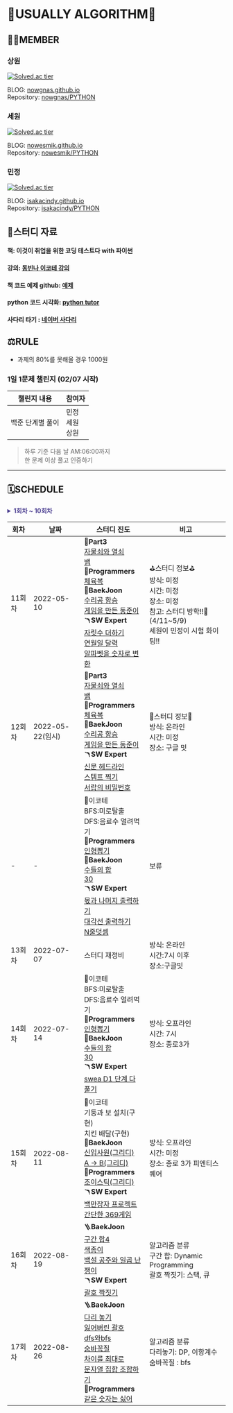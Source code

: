 # 👋USUALLY ALGORITHM👋

## 🧑‍💻MEMBER

### 상원

[![Solved.ac tier](http://mazassumnida.wtf/api/v2/generate_badge?boj=leo503801)](https://solved.ac/leo503801)

BLOG: [nowgnas.github.io](https://nowgnas.github.io/)  
Repository: [nowgnas/PYTHON](https://github.com/nowgnas/PYTHON)

### 세원

[![Solved.ac tier](http://mazassumnida.wtf/api/v2/generate_badge?boj=eswj1102)](https://solved.ac/eswj1102)

BLOG: [nowesmik.github.io](https://nowesmik.github.io/)  
Repository: [nowesmik/PYTHON](https://github.com/nowesmik/PYTHON)

### 민정

[![Solved.ac tier](http://mazassumnida.wtf/api/v2/generate_badge?boj=isakacindy)](https://solved.ac/isakacindy)

BLOG: [isakacindy.github.io](https://isakacindy.github.io/)  
Repository: [isakacindy/PYTHON](https://github.com/isakacindy/PYTHON)

## 📖스터디 자료

#### 책: 이것이 취업을 위한 코딩 테스트다 with 파이썬

#### 강의: [동빈나 이코테 강의](https://www.youtube.com/playlist?list=PLRx0vPvlEmdAghTr5mXQxGpHjWqSz0dgC)

#### 책 코드 예제 github: [예제](https://github.com/USUALLY-ALGORITHM/python-for-coding-test)

#### python 코드 시각화: [python tutor](https://pythontutor.com/visualize.html#mode=edit)

#### 사다리 타기 : [네이버 사다리](https://search.naver.com/search.naver?sm=tab_hty.top&where=nexearch&query=%EC%82%AC%EB%8B%A4%EB%A6%AC+%ED%83%80%EA%B8%B0+&oquery=%EB%84%A4%EC%9D%B4%EB%B2%84+%EC%82%AC%EB%8B%A4%EB%A6%AC&tqi=hQ%2FAylp0Jywss61Ug60ssssss4G-124748)

## ⚖️RULE

-   과제의 80%를 못해올 경우 1000원

### 1일 1문제 챌린지 (02/07 시작)

| 챌린지 내용      | 참여자               |
| ---------------- | -------------------- |
| 백준 단계별 풀이 | 민정<br>세원<br>상원 |

> 하루 기준 다음 날 AM:06:00까지  
> 한 문제 이상 풀고 인증하기

<hr>

## 🗓️SCHEDULE

<details>
<summary style='color: #4C3F91; font-weight:bold;'>1회차 ~ 10회차</summary>
<div markdown='1'>

| **회차** | **날짜**   | **스터디 진도**                                                                                                                                                                                                                                                                                                                                                                                                                                                                                                                                                                                                                                                                                                                                                                                                                                                                                                                                                                                                                                                                                       | **비고**                                                                                                                                                                           |
| -------- | ---------- | ----------------------------------------------------------------------------------------------------------------------------------------------------------------------------------------------------------------------------------------------------------------------------------------------------------------------------------------------------------------------------------------------------------------------------------------------------------------------------------------------------------------------------------------------------------------------------------------------------------------------------------------------------------------------------------------------------------------------------------------------------------------------------------------------------------------------------------------------------------------------------------------------------------------------------------------------------------------------------------------------------------------------------------------------------------------------------------------------------- | ---------------------------------------------------------------------------------------------------------------------------------------------------------------------------------- |
| 1회차    | 2022-01-23 | part2-그리디                                                                                                                                                                                                                                                                                                                                                                                                                                                                                                                                                                                                                                                                                                                                                                                                                                                                                                                                                                                                                                                                                          |                                                                                                                                                                                    |
| 2회차    | 2022-01-30 | 🎈**Part2 구현**<br> 아이디어를 코드로 바꾸는 구현: 세원<br>왕실의 나이트: 민정<br> 게임 개발: 상원<br>💡**Part3**<br>모험가 길드: 세원<br>곱하기 혹은 더하기: 상원<br>문자열 뒤집기:민정<br>🪜**BaekJoon**<br>ATM: 상원<br>전자렌지: 민정<br> 보물: 세원                                                                                                                                                                                                                                                                                                                                                                                                                                                                                                                                                                                                                                                                                                                                                                                                                                             |                                                                                                                                                                                    |
| 3회차    | 2022-02-06 | 🎈**Part2 DFS/BFS**<br> 꼭 필요한 자료구조 기초: 민정<br>탐색 알고리즘DFS/BFS: 세원<br> 음료수 얼려 먹기,<br>미로 탈출: 상원<br>💡**Part3 구현**<br>럭키 스트레이트<br>문자열 재정렬<br>문자열 압축<br>🪜**BaekJoon: 구현**<br>[날짜 계산](https://www.acmicpc.net/problem/1476)<br>[제로](https://www.acmicpc.net/problem/10773)<br>[한 줄로 서기](https://www.acmicpc.net/problem/1138)                                                                                                                                                                                                                                                                                                                                                                                                                                                                                                                                                                                                                                                                                                             | 해피 설날😆                                                                                                                                                                        |
| 4회차    | 2022-02-13 | 🎈**Part2 정렬문제**<br>선택, 삽입: 세원<br>퀵, 계수: 민정<br>문제 2, 3, 4: 상원<br> 💡**Part3 DFS/BFS**<br>특정 거리의 도시 찾기<br>연구소<br>경쟁적 전염<br> 🪜**BaekJoon DFS/BFS**<br>[데스 나이트](https://www.acmicpc.net/problem/16948)<br>[숫자판 점프](https://www.acmicpc.net/problem/2210)                                                                                                                                                                                                                                                                                                                                                                                                                                                                                                                                                                                                                                                                                                                                                                                                  | 문제 풀이 화이팅!!😊<br>오프라인 스터디: 02/23 (WED)👋                                                                                                                             |
| 5회차    | 2022-2-21  | 🎈**Part2 이진 탐색**<br>범위를 반씩 좁혀가는 탐색: 상원<br>부품 찾기: 세원<br>떡볶이 떡 만들기: 민정<br>💡**Part3 정렬 문제**<br>국영수<br>안테나<br>🪜**BaekJoon 정렬**<br>[나이순 정렬](https://www.acmicpc.net/problem/10814)<br>[시리얼 번호](https://www.acmicpc.net/problem/1431)                                                                                                                                                                                                                                                                                                                                                                                                                                                                                                                                                                                                                                                                                                                                                                                                              | 🎇오프라인 스터디🎇<br>장소: 종로 3가<br>시간: 3시<br>문제 풀이:<br>[소수 사이 수열](https://www.acmicpc.net/problem/3896)<br>[이장님 초대](https://www.acmicpc.net/problem/9237)  |
| 6회차    | 2022-02-28 | 🎈**Part2 다이나믹 프로그래밍**<br>다이나믹 프로그래밍: 세원<br>문제 2, 3: 상원<br>문제 4, 5: 민정<br>💡**Part3 이진 탐색 문제**<br>정렬된 배열에서 특정 수의 개수 구하기<br>고정점 찾기<br>🪜**BaekJoon**<br>[소수 사이의 수열](https://www.acmicpc.net/problem/3896)<br>[과자 나눠주기](https://www.acmicpc.net/problem/16401)                                                                                                                                                                                                                                                                                                                                                                                                                                                                                                                                                                                                                                                                                                                                                                      | 🍕스터디 정보🍕<br>온라인 스터디: 구글 밋(10시)                                                                                                                                    |
| 7회차    | 2022-03-09 | 🎈**Part2 최단경로**<br>다익스트라 알고리즘: 민정<br>개선된 다익스트라 알고리즘: 상원<br>플로이드 워셜 알고리즘: 세원<br> 🪜**BaekJoon 다이나믹 프로그래밍**<br>[돌 게임](https://www.acmicpc.net/problem/9655)                                                                                                                                                                                                                                                                                                                                                                                                                                                                                                                                                                                                                                                                                                                                                                                                                                                                                       | 🔦세원이 시험 화이팅!!<br>💡민정이 개강 화이팅..<br><br>🥚스터디 정보🥚<br>방식: 오프라인<br>시간: 3시<br>장소: 종로3가<br>[오르막 수](https://www.acmicpc.net/problem/11057) 풀기 |
| 8회차    | 2022-03-15 | 🎈**Part2 그래프**<br>서로소, 팀 결성: 민정<br>신장 트리, 도시 분할 계획: 상원<br>위상 정렬, 커리큘럼: 세원<br>🪜**BaekJoon**<br>[오르막 수](https://www.acmicpc.net/problem/11057)                                                                                                                                                                                                                                                                                                                                                                                                                                                                                                                                                                                                                                                                                                                                                                                                                                                                                                                   | 🧨세원이 이번주 시험도 화이팅!!<br>🥨스터디 정보🥨<br>방식: 온라인<br>시간: 8시 30분<br>장소: 구글 밋                                                                              |
| 9회차    | 2022-03-29 | 🎢**Part3**<br>만들수 없는 금액<br>🤿**Programmers**<br>[체육복](https://programmers.co.kr/learn/courses/30/lessons/42862)<br>🔬**BaekJoon**<br>[동전 0](https://www.acmicpc.net/problem/11047)<br>[회의실 배정](https://www.acmicpc.net/problem/1931)<br>[잃어버린 괄호](https://www.acmicpc.net/problem/1541)<br>🪃**SW Expert**<br>[홀수만 더하기](https://swexpertacademy.com/main/code/problem/problemDetail.do?problemLevel=1&contestProbId=AV5QSEhaA5sDFAUq&categoryId=AV5QSEhaA5sDFAUq&categoryType=CODE&problemTitle=&orderBy=FIRST_REG_DATETIME&selectCodeLang=ALL&select-1=1&pageSize=10&pageIndex=1)<br>[평균값 구하기](https://swexpertacademy.com/main/code/problem/problemDetail.do?problemLevel=1&contestProbId=AV5QRnJqA5cDFAUq&categoryId=AV5QRnJqA5cDFAUq&categoryType=CODE&problemTitle=&orderBy=FIRST_REG_DATETIME&selectCodeLang=ALL&select-1=1&pageSize=10&pageIndex=1)                                                                                                                                                                                                        | 🪃스터디 정보🪃<br>방식:온라인<br>시간: 8시30분<br>장소:구글밋                                                                                                                     |
| 10회차   | 2022-04-05 | 🎢**Part3**<br>볼링공 고르기<br>[🍕무지의 먹방](https://programmers.co.kr/learn/courses/30/lessons/42891)<br>🔬**BaekJoon**<br>[로프](https://www.acmicpc.net/problem/2217)<br>[수들의 합](https://www.acmicpc.net/problem/1789)<br>🪃**SW Expert**<br>[큰 놈, 작은 놈, 같은 놈](https://swexpertacademy.com/main/code/problem/problemDetail.do?problemLevel=1&contestProbId=AV5QQ6qqA40DFAUq&categoryId=AV5QQ6qqA40DFAUq&categoryType=CODE&problemTitle=&orderBy=FIRST_REG_DATETIME&selectCodeLang=ALL&select-1=1&pageSize=10&pageIndex=1)<br>[최대수 구하기](https://swexpertacademy.com/main/code/problem/problemDetail.do?problemLevel=1&contestProbId=AV5QQhbqA4QDFAUq&categoryId=AV5QQhbqA4QDFAUq&categoryType=CODE&problemTitle=&orderBy=FIRST_REG_DATETIME&selectCodeLang=ALL&select-1=1&pageSize=10&pageIndex=1)<br>[중간값 찾기](https://swexpertacademy.com/main/code/problem/problemDetail.do?problemLevel=1&contestProbId=AV5QPsXKA2UDFAUq&categoryId=AV5QPsXKA2UDFAUq&categoryType=CODE&problemTitle=&orderBy=FIRST_REG_DATETIME&selectCodeLang=ALL&select-1=1&pageSize=10&pageIndex=1) | 🚌스터디 정보🚌<br>방식:온라인<br>시간:8시30분<br>장소:구글밋<br>참고: 무지의 먹방(LV4)🤔                                                                                          |

</div>
</details>

| 회차   | 날짜             | 스터디 진도                                                                                                                                                                                                                                                                                                                                                                                                                                                                                                                                                                                                                                                                                                                                                                                                                                                                                                                                                                                                                                                                                                                                                                                                                                | 비고                                                                                                                            |
| ------ | ---------------- | ------------------------------------------------------------------------------------------------------------------------------------------------------------------------------------------------------------------------------------------------------------------------------------------------------------------------------------------------------------------------------------------------------------------------------------------------------------------------------------------------------------------------------------------------------------------------------------------------------------------------------------------------------------------------------------------------------------------------------------------------------------------------------------------------------------------------------------------------------------------------------------------------------------------------------------------------------------------------------------------------------------------------------------------------------------------------------------------------------------------------------------------------------------------------------------------------------------------------------------------ | ------------------------------------------------------------------------------------------------------------------------------- |
| 11회차 | 2022-05-10       | 🎢**Part3**<br>[자물쇠와 열쇠](https://programmers.co.kr/learn/courses/30/lessons/60059)<br>[뱀](https://www.acmicpc.net/problem/3190)<br>🤿**Programmers**<br>[체육복](https://programmers.co.kr/learn/courses/30/lessons/42862)<br>🔬**BaekJoon**<br>[수리공 항승](https://www.acmicpc.net/problem/1449)<br>[게임을 만든 동준이](https://www.acmicpc.net/problem/2847)<br>🪃**SW Expert**<br>[자릿수 더하기](https://swexpertacademy.com/main/code/problem/problemDetail.do?problemLevel=1&contestProbId=AV5QPRjqA10DFAUq&categoryId=AV5QPRjqA10DFAUq&categoryType=CODE&problemTitle=&orderBy=FIRST_REG_DATETIME&selectCodeLang=ALL&select-1=1&pageSize=10&pageIndex=1)<br>[연월일 달력](https://swexpertacademy.com/main/code/problem/problemDetail.do?problemLevel=1&contestProbId=AV5QLkdKAz4DFAUq&categoryId=AV5QLkdKAz4DFAUq&categoryType=CODE&problemTitle=&orderBy=FIRST_REG_DATETIME&selectCodeLang=ALL&select-1=1&pageSize=10&pageIndex=1)<br>[알파벳을 숫자로 변환](https://swexpertacademy.com/main/code/problem/problemDetail.do?problemLevel=1&contestProbId=AV5QLGxKAzQDFAUq&categoryId=AV5QLGxKAzQDFAUq&categoryType=CODE&problemTitle=&orderBy=FIRST_REG_DATETIME&selectCodeLang=ALL&select-1=1&pageSize=10&pageIndex=1) | ⛳️스터디 정보⛳️<br>방식: 미정<br>시간: 미정<br>장소: 미정<br>참고: 스터디 방학!!🤸 (4/11~5/9) <br>세원이 민정이 시험 화이팅!! |
| 12회차 | 2022-05-22(임시) | 🎢**Part3**<br>[자물쇠와 열쇠](https://programmers.co.kr/learn/courses/30/lessons/60059)<br>[뱀](https://www.acmicpc.net/problem/3190)<br>🤿**Programmers**<br>[체육복](https://programmers.co.kr/learn/courses/30/lessons/42862)<br>🔬**BaekJoon**<br>[수리공 항승](https://www.acmicpc.net/problem/1449)<br>[게임을 만든 동준이](https://www.acmicpc.net/problem/2847)<br>🪃**SW Expert**<br>[신문 헤드라인](https://swexpertacademy.com/main/code/problem/problemDetail.do?problemLevel=1&contestProbId=AV5QKsLaAy0DFAUq&categoryId=AV5QKsLaAy0DFAUq&categoryType=CODE&problemTitle=&orderBy=FIRST_REG_DATETIME&selectCodeLang=ALL&select-1=1&pageSize=10&pageIndex=1)<br>[스템프 찍기](https://swexpertacademy.com/main/code/problem/problemDetail.do?problemLevel=1&contestProbId=AV5QKdT6AyYDFAUq&categoryId=AV5QKdT6AyYDFAUq&categoryType=CODE&problemTitle=&orderBy=FIRST_REG_DATETIME&selectCodeLang=ALL&select-1=1&pageSize=10&pageIndex=1)<br>[서랍의 비밀번호](https://swexpertacademy.com/main/code/problem/problemDetail.do?problemLevel=1&contestProbId=AV5QJ_8KAx8DFAUq&categoryId=AV5QJ_8KAx8DFAUq&categoryType=CODE&problemTitle=&orderBy=FIRST_REG_DATETIME&selectCodeLang=ALL&select-1=1&pageSize=10&pageIndex=2)      | 🐥스터디 정보🐥<br>방식: 온라인<br>시간: 미정<br>장소: 구글 밋                                                                  |
| -      | -                | 🤸이코테<br>BFS:미로탈출<br>DFS:음료수 얼려먹기<br>🤿**Programmers**<br>[인형뽑기](https://programmers.co.kr/learn/courses/30/lessons/64061)<br>🔬**BaekJoon**<br>[수들의 합](https://www.acmicpc.net/problem/1789)<br>[30](https://www.acmicpc.net/problem/10610)<br>🪃**SW Expert**<br>[몫과 나머지 출력하기](https://swexpertacademy.com/main/code/problem/problemDetail.do?problemLevel=1&contestProbId=AV5QGNvKAtEDFAUq&categoryId=AV5QGNvKAtEDFAUq&categoryType=CODE&problemTitle=&orderBy=FIRST_REG_DATETIME&selectCodeLang=ALL&select-1=1&pageSize=10&pageIndex=2)<br>[대각선 출력하기](https://swexpertacademy.com/main/code/problem/problemDetail.do?problemLevel=1&contestProbId=AV5QFuZ6As0DFAUq&categoryId=AV5QFuZ6As0DFAUq&categoryType=CODE&problemTitle=&orderBy=FIRST_REG_DATETIME&selectCodeLang=ALL&select-1=1&pageSize=10&pageIndex=2)<br>[N줄덧셈](https://swexpertacademy.com/main/code/problem/problemDetail.do?problemLevel=1&contestProbId=AV5QFZtaAscDFAUq&categoryId=AV5QFZtaAscDFAUq&categoryType=CODE&problemTitle=&orderBy=FIRST_REG_DATETIME&selectCodeLang=ALL&select-1=1&pageSize=10&pageIndex=2)                                                                                                         | 보류                                                                                                                            |
| 13회차 | 2022-07-07       | 스터디 재정비                                                                                                                                                                                                                                                                                                                                                                                                                                                                                                                                                                                                                                                                                                                                                                                                                                                                                                                                                                                                                                                                                                                                                                                                                              | 방식: 온라인<br>시간:7시 이후<br>장소:구글밋                                                                                    |
| 14회차 | 2022-07-14       | 🤸이코테<br>BFS:미로탈출<br>DFS:음료수 얼려먹기<br>🤿**Programmers**<br>[인형뽑기](https://programmers.co.kr/learn/courses/30/lessons/64061)<br>🔬**BaekJoon**<br>[수들의 합](https://www.acmicpc.net/problem/1789)<br>[30](https://www.acmicpc.net/problem/10610)<br>🪃**SW Expert**<br>[swea D1 단계 다 풀기](https://swexpertacademy.com/main/code/problem/problemList.do?problemLevel=1&contestProbId=&categoryId=&categoryType=&problemTitle=&orderBy=FIRST_REG_DATETIME&selectCodeLang=ALL&select-1=1&pageSize=10&pageIndex=2)                                                                                                                                                                                                                                                                                                                                                                                                                                                                                                                                                                                                                                                                                                       | 방식: 오프라인<br>시간: 7시<br>장소: 종로3가                                                                                    |
| 15회차 | 2022-08-11       | 🤸이코테<br>기둥과 보 설치(구현)<br>치킨 배달(구현)<br>🔬**BaekJoon**<br>[신입사원(그리디)](https://www.acmicpc.net/problem/1946)<br>[A -> B(그리디)](https://www.acmicpc.net/problem/16953)<br>🤿**Programmers**<br>[조이스틱(그리디)](https://school.programmers.co.kr/learn/courses/30/lessons/42860)<br>🪃**SW Expert**<br>[백만장자 프로젝트](https://swexpertacademy.com/main/code/problem/problemDetail.do?problemLevel=2&contestProbId=AV5LrsUaDxcDFAXc&categoryId=AV5LrsUaDxcDFAXc&categoryType=CODE&problemTitle=&orderBy=FIRST_REG_DATETIME&selectCodeLang=ALL&select-1=2&pageSize=10&pageIndex=1)<br>[간단한 369게임](https://swexpertacademy.com/main/code/problem/problemDetail.do?problemLevel=2&contestProbId=AV5PTeo6AHUDFAUq&categoryId=AV5PTeo6AHUDFAUq&categoryType=CODE&problemTitle=&orderBy=FIRST_REG_DATETIME&selectCodeLang=ALL&select-1=2&pageSize=10&pageIndex=1)                                                                                                                                                                                                                                                                                                                                               | 방식: 오프라인<br>시간: 미정<br>장소: 종로 3가 피엔티스퀘어                                                                     |
| 16회차 | 2022-08-19       | 🪜**BaekJoon**<br>[구간 합4](https://www.acmicpc.net/problem/11659)<br>[색종이](https://www.acmicpc.net/problem/2563)<br>[백설 공주와 일곱 난쟁이](https://www.acmicpc.net/problem/3040)<br>🪃**SW Expert**<br>[괄호 짝짓기](https://swexpertacademy.com/main/code/problem/problemDetail.do?contestProbId=AV14eWb6AAkCFAYD&categoryId=AV14eWb6AAkCFAYD&categoryType=CODE&problemTitle=%EA%B4%84%ED%98%B8&orderBy=FIRST_REG_DATETIME&selectCodeLang=ALL&select-1=&pageSize=10&pageIndex=1)                                                                                                                                                                                                                                                                                                                                                                                                                                                                                                                                                                                                                                                                                                                                                  | 알고리즘 분류<br>구간 합: Dynamic Programming<br>괄호 짝짓기: 스택, 큐                                                          |
| 17회차 | 2022-08-26       | 🪜**BaekJoon**<br>[다리 놓기](https://www.acmicpc.net/problem/1010)<br>[잃어버린 괄호](https://www.acmicpc.net/problem/1541)<br>[dfs와bfs](https://www.acmicpc.net/problem/1260)<br>[숨바꼭질](https://www.acmicpc.net/problem/1697)<br>[차이를 최대로](https://www.acmicpc.net/problem/10819)<br>[문자열 집합 조합하기](https://www.acmicpc.net/problem/25328)<br>🤿**Programmers**<br>[같은 숫자는 싫어](https://school.programmers.co.kr/learn/courses/30/lessons/12906)                                                                                                                                                                                                                                                                                                                                                                                                                                                                                                                                                                                                                                                                                                                                                                | 알고리즘 분류<br>다리놓기: DP, 이항계수<br>숨바꼭질 : bfs                                                                       |

<!--
🎈**Part2 구현**
💡**Part3**
🪜**BaekJoon**
 -->

<!--
🎢**Part3**
🤿**Programmers**
🔬**BaekJoon**
🪃**SW Expert**
 -->
